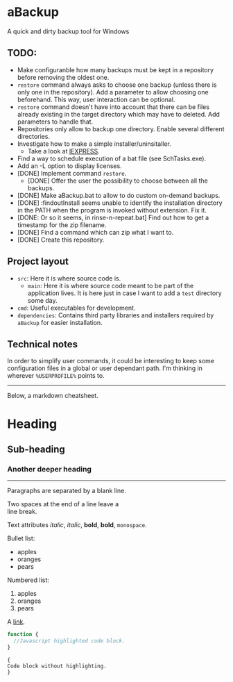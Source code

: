 aBackup
=======

A quick and dirty backup tool for Windows

TODO:
-----
  * Make configuranble how many backups must be kept in a repository before
    removing the oldest one.
  * `restore` command always asks to choose one backup (unless there is only
    one in the repository). Add a parameter to allow choosing one beforehand.
    This way, user interaction can be optional.
  * `restore` command doesn't have into account that there can be files already
    existing in the target directory which may have to deleted. Add parameters
    to handle that.
  * Repositories only allow to backup one directory. Enable several different
    directories.
  * Investigate how to make a simple installer/uninsitaller.
    * Take a look at [IEXPRESS](https://ss64.com/nt/iexpress.html).
  * Find a way to schedule execution of a bat file (see SchTasks.exe).
  * Add an -L option to display licenses.
  * \[DONE\] Implement command `restore`.
    * \[DONE\] Offer the user the possibility to choose between all the backups.
  * \[DONE\] Make aBackup.bat to allow to do custom on-demand backups.
  * \[DONE\] :findoutInstall seems unable to identify the installation directory
    in the PATH when the program is invoked without extension. Fix it.
  * \[DONE: Or so it seems, in rinse-n-repeat.bat\] Find out how to get a timestamp for the zip filename.
  * \[DONE\] Find a command which can zip what I want to.
  * \[DONE\] Create this repository.

Project layout
--------------
  * `src`: Here it is where source code is.
    * `main`: Here it is where source code meant to be part of the application
              lives. It is here just in case I want to add a `test` directory
              some day.
  * `cmd`: Useful executables for development.
  * `dependencies`: Contains third party libraries and installers required by
                    `aBackup` for easier installation.

Technical notes
---------------
In order to simplify user commands, it could be interesting to keep some
configuration files in a global or user dependant path. I'm thinking in wherever
`%USERPROFILE%` points to.

---
Below, a markdown cheatsheet.

Heading
=======
Sub-heading
-----------
### Another deeper heading

---

Paragraphs are separated
by a blank line.

Two spaces at the end of a line leave a  
line break.

Text attributes _italic_, *italic*, __bold__, **bold**, `monospace`.

Bullet list:

  * apples
  * oranges
  * pears

Numbered list:

  1. apples
  2. oranges
  3. pears

A [link](http://example.com).

```javascript
function {
  //Javascript highlighted code block.
}
```

    {
    Code block without highlighting.
    }
